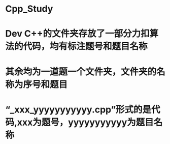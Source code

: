 # Cpp_Study

# Dev C++的文件夹存放了一部分力扣算法的代码，均有标注题号和题目名称
# 其余均为一道题一个文件夹，文件夹的名称为序号和题目
# “_xxx_yyyyyyyyyyy.cpp”形式的是代码,xxx为题号，yyyyyyyyyyy为题目名称
